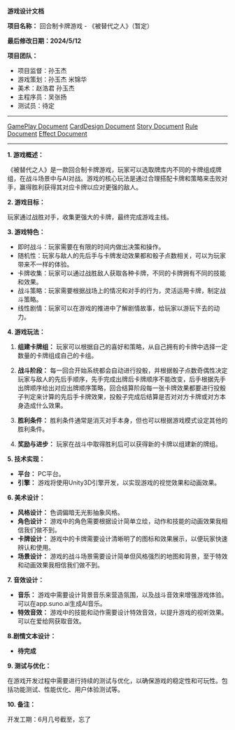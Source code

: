 **游戏设计文档**  
  
**项目名称：** 回合制卡牌游戏 - 《被替代之人》（暂定）  
  
**最后修改日期：2024/5/12**  
  
**项目团队：**  
- 项目监督：孙玉杰  
- 游戏策划：孙玉杰  米锦华
- 美术：赵浩君 孙玉杰
- 主程序员：吴张扬  
- 测试员：待定  
  
---  
  
[GamePlay Document](GamePlay.md)   [CardDesign Document](CardDesign%20Document.md)  [Story Document](Story.md) [Rule Document](Rule.md) [Effect Document](Effect.md)
  
---  
  
**1. 游戏概述：**  
  
《被替代之人》是一款回合制卡牌游戏，玩家可以选取牌库内不同的卡牌组成牌组，在战斗场景中与AI对战。游戏的核心玩法是通过合理搭配卡牌和策略来击败对手，赢得胜利获得其对应卡牌以应对更强的敌人。  
  
**2. 游戏目标：**  
  
玩家通过战胜对手，收集更强大的卡牌，最终完成游戏主线。  
  
**3. 游戏特色：**  
  
- 即时战斗：玩家需要在有限的时间内做出决策和操作。  
- 随机性：玩家与敌人的先后手与卡牌发动效果都和骰子点数相关，可以为玩家带来不一样的体验。  
- 卡牌收集：玩家可以通过战胜敌人获取各种卡牌，不同的卡牌拥有不同的技能和效果。  
- 战斗策略：玩家需要根据战场上的情况和对手的行为，灵活运用卡牌，制定战斗策略。  
- 线性剧情：玩家可以在游戏的推进中了解剧情故事，给玩家以游玩下去的动力。  
  
**4. 游戏玩法：**  

1. **组建卡牌组：** 玩家可以根据自己的喜好和策略，从自己拥有的卡牌中选择一定数量的卡牌组成自己的卡组。  
  
2. **战斗阶段：** 每一回合开始系统都会自动进行投骰，并根据骰子点数奇偶性决定玩家与敌人的先后手顺序，先手完成出牌后卡牌顺序不能改变，后手根据先手出牌顺序给出对应出牌顺序策略，回合结算阶段每一张卡牌效果都要进行投骰子判定来计算的先后手卡牌效果，投骰子完成后结算是否对对方卡牌或对方本身造成什么效果。  
  
3. **胜利条件：** 胜利条件通常是消灭对手本身，但也可以根据游戏模式设定其他的胜利条件。  
  
4. **奖励与进步：** 玩家在战斗中取得胜利后可以获得新的卡牌以组建新的牌组。  
  
**5. 技术实现：**  
  
- **平台：** PC平台。  
- **引擎：** 游戏将使用Unity3D引擎开发，以实现游戏的视觉效果和动画效果。  

**6. 美术设计：**  
  
- **风格设计：** 色调偏暗无光影抽象风格。  
- **角色设计：** 游戏中的角色需要根据设计简单立绘，动作和技能的动画效果我相信我们做不到。  
- **卡牌设计：** 游戏中的卡牌需要设计清晰明了的图标和效果展示，以便玩家快速辨认和使用。  
- **场景设计：** 游戏的战斗场景需要设计简单但风格强烈的地图和背景，至于特效和动画效果我相信我们做不到。  
  
**7. 音效设计：**  
  
- **音乐：** 游戏中需要设计背景音乐来营造氛围，以及战斗音效来增强游戏体验。可以在app.suno.ai生成AI音乐。  
- **特效音效：** 游戏中的技能和动作需要设计特效音效，以提升游戏的视听效果。可以在爱给网获取音效。  
  
**8.剧情文本设计：**  

- **待完成**  
  
**9. 测试与优化：**  
  
在游戏开发过程中需要进行持续的测试与优化，以确保游戏的稳定性和可玩性。包括功能测试、性能优化、用户体验测试等。  
  
**10. 备注：**  
  
开发工期：6月几号截至，忘了